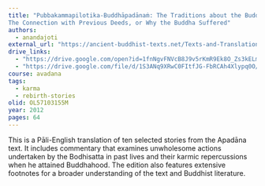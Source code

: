 ```yaml
---
title: "Pubbakammapilotika-Buddhāpadānaṁ: The Traditions about the Buddha (known as)
The Connection with Previous Deeds, or Why the Buddha Suffered"
authors:
  - anandajoti
external_url: "https://ancient-buddhist-texts.net/Texts-and-Translations/Connection-with-Previous-Deeds/Connection-with-Previous-Deeds.pdf"
drive_links:
  - "https://drive.google.com/open?id=1fnNgvFNVcB8J9v5rKmR9Ek8O_Zs3kELm&usp=drive_copy"
  - "https://drive.google.com/file/d/1S3ANq9XRwC0FItfJG-FbRCAh4Xlypq0O/view?usp=drive_link"
course: avadana
tags:
  - karma
  - rebirth-stories
olid: OL57103155M
year: 2012
pages: 64
---
```


This is a Pāli-English translation of ten selected stories from the Apadāna text. It includes commentary that examines unwholesome actions undertaken by the Bodhisatta in past lives and their karmic repercussions when he attained Buddhahood. The edition also features extensive footnotes for a broader understanding of the text and Buddhist literature.







